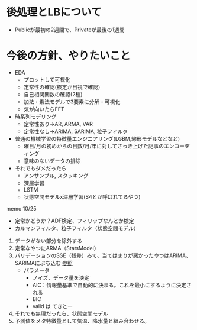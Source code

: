 # 後処理とLBについて

* Publicが最初の2週間で、Privateが最後の1週間

# 今後の方針、やりたいこと
* EDA
    * プロットして可視化
    * 定常性の確認(検定か目視で確認)
    * 自己相関関数の確認(2種)
    * 加法・乗法モデルで3要素に分解・可視化
    * 気が向いたらFFT
* 時系列モデリング
    * 定常性あり→AR, ARMA, VAR
    * 定常性なし→ARIMA, SARIMA, 粒子フィルタ
* 普通の機械学習の特徴量エンジニアリング(LGBM,線形モデルなどなど)
    * 曜日/月の初めからの日数/月/年に対してさっき上げた記事のエンコーディング
    * 意味のないデータの排除
* それでもダメだったら
    * アンサンブル, スタッキング
    * 深層学習
    * LSTM
    * 状態空間モデルx深層学習(S4とか呼ばれてるやつ)

memo 10/25
- 定常かどうか？ADF検定、フィリップなんとか検定
- カルマンフィルタ、粒子フィルタ（状態空間モデル）

1. データがない部分を除外する
2. 定常なやつにARMA（StatsModel）
3. バリデーションのSSE（残差）みて、当てはまりが悪かったやつはARIMA、SARIMAにぶち込む
[参照](https://www.statsmodels.org/dev/examples/notebooks/generated/quantile_regression.html)
    - パラメータ
        - ノイズ、データ量を決定
        - AIC：情報量基準で自動的に決まる。これを最小にするように決定される
        - BIC
        - valid は てきとー
4. それでも無理だったら、状態空間モデル
5. 予測値をメタ特徴量として気温、降水量と組み合わせる。

